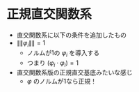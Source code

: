 # 正規直交関数系

- 直交関数系に以下の条件を追加したもの
- $\|\| \varphi_i \|\| = 1$
  - ノルムが1の $\varphi_i$ を導入する
  - つまり $(\varphi_i \cdot \varphi_i) = 1$
- 直交関数系版の正規直交基底みたいな感じ
  - $\varphi$ のノルムが1なら正規！
